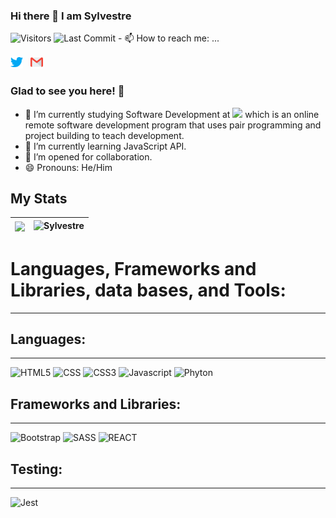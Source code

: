 ### Hi there 👋 I am Sylvestre
<img alt="Visitors" src="https://komarev.com/ghpvc/?username=pasytchangwa&style=flat&labelColor=black&logo=github&label=PROFILE+VIEWS&color=29bf12"/>
<img alt="Last Commit" src="https://img.shields.io/github/last-commit/pasytchangwa/pasytchangwa?logo=markdown&label=LAST+UPDATE&color=29bf12&style=flat">
- 📫 How to reach me: ...

<p align="start">
  <a href="https://twitter.com/Sylvest10415595"><img src="https://raw.githubusercontent.com/sergiomauz/sergiomauz/master/img/twitter.svg" alt="twitter logo" height="20"></a>&nbsp;&nbsp;
  <a href="mailto:pasytchangwa@gmail.com"><img src="https://raw.githubusercontent.com/sergiomauz/sergiomauz/master/img/gmail.svg" alt="gmail logo" height="20"></a>&nbsp;&nbsp;

### Glad to see you here! 🤩 &nbsp;

- 🔭 I’m currently studying Software Development at ![](https://img.shields.io/badge/Microverse-blueviolet) which is an online remote software development program that uses pair programming and project building to teach development.
- 🌱 I’m currently learning JavaScript API.
- 👯 I’m opened for collaboration.
- 😄 Pronouns: He/Him  

## My Stats

| <img align ="center" src="https://github-readme-stats.vercel.app/api/top-langs/?username=pasytchangwa" /> | <img src="https://github-readme-stats.vercel.app/api?username=pasytchangwa&show_icons=true&theme=merko" alt="Sylvestre" /> |
| ------------------------------------------------------------------------------------------------------ | ------------------------------------------------------------------------------------------------------------- |
# Languages, Frameworks and Libraries, data bases, and Tools:
---

## Languages:
---

![HTML5](https://img.shields.io/badge/HTML5-E34F26?style=for-the-badge&logo=html5&logoColor=white)
![CSS](https://img.shields.io/badge/CSS-239120?&style=for-the-badge&logo=css3&logoColor=white)
![CSS3](https://img.shields.io/badge/CSS3-1572B6?style=for-the-badge&logo=css3&logoColor=white)
![Javascript](https://img.shields.io/badge/javascript-F7DF1E.svg?&style=for-the-badge&logo=html5&logoColor=white)
![Phyton](https://img.shields.io/badge/Python-14354C?style=for-the-badge&logo=python&logoColor=white)


## Frameworks and Libraries:
---
![Bootstrap](https://img.shields.io/badge/bootstrap%20-%23563D7C.svg?&style=for-the-badge&logo=bootstrap&logoColor=white)
![SASS](https://img.shields.io/badge/Sass-CC6699?style=for-the-badge&logo=sass&logoColor=white)
![REACT](https://img.shields.io/badge/React-CC6699?style=for-the-badge&logo=react&logoColor=white)

## Testing:
---
![Jest](https://img.shields.io/badge/Jest-C21325?style=for-the-badge&logo=jest&logoColor=white)

